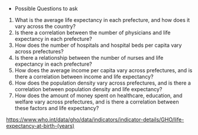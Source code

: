 - Possible Questions to ask 



1. What is the average life expectancy in each prefecture, and how does it vary across the country?
2. Is there a correlation between the number of physicians and life expectancy in each prefecture?
3. How does the number of hospitals and hospital beds per capita vary across prefectures?
4. Is there a relationship between the number of nurses and life expectancy in each prefecture?
5. How does the average income per capita vary across prefectures, and is there a correlation between income and life expectancy?
6. How does the population density vary across prefectures, and is there a correlation between population density and life expectancy?
7. How does the amount of money spent on healthcare, education, and welfare vary across prefectures, and is there a correlation between these factors and life expectancy?



https://www.who.int/data/gho/data/indicators/indicator-details/GHO/life-expectancy-at-birth-(years)



